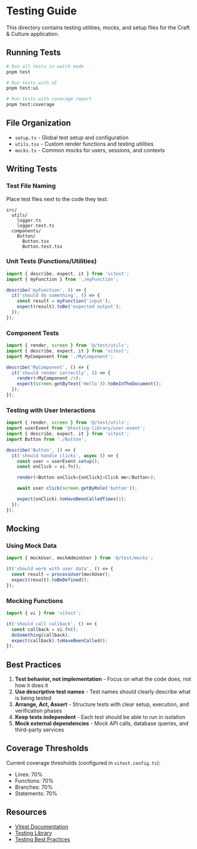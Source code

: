 # Testing Guide

This directory contains testing utilities, mocks, and setup files for the Craft & Culture application.

## Running Tests

```bash
# Run all tests in watch mode
pnpm test

# Run tests with UI
pnpm test:ui

# Run tests with coverage report
pnpm test:coverage
```

## File Organization

- `setup.ts` - Global test setup and configuration
- `utils.tsx` - Custom render functions and testing utilities
- `mocks.ts` - Common mocks for users, sessions, and contexts

## Writing Tests

### Test File Naming

Place test files next to the code they test:

```
src/
  utils/
    logger.ts
    logger.test.ts
  components/
    Button/
      Button.tsx
      Button.test.tsx
```

### Unit Tests (Functions/Utilities)

```typescript
import { describe, expect, it } from 'vitest';
import { myFunction } from './myFunction';

describe('myFunction', () => {
  it('should do something', () => {
    const result = myFunction('input');
    expect(result).toBe('expected output');
  });
});
```

### Component Tests

```typescript
import { render, screen } from '@/test/utils';
import { describe, expect, it } from 'vitest';
import MyComponent from './MyComponent';

describe('MyComponent', () => {
  it('should render correctly', () => {
    render(<MyComponent />);
    expect(screen.getByText('Hello')).toBeInTheDocument();
  });
});
```

### Testing with User Interactions

```typescript
import { render, screen } from '@/test/utils';
import userEvent from '@testing-library/user-event';
import { describe, expect, it } from 'vitest';
import Button from './Button';

describe('Button', () => {
  it('should handle clicks', async () => {
    const user = userEvent.setup();
    const onClick = vi.fn();

    render(<Button onClick={onClick}>Click me</Button>);

    await user.click(screen.getByRole('button'));

    expect(onClick).toHaveBeenCalledTimes(1);
  });
});
```

## Mocking

### Using Mock Data

```typescript
import { mockUser, mockAdminUser } from '@/test/mocks';

it('should work with user data', () => {
  const result = processUser(mockUser);
  expect(result).toBeDefined();
});
```

### Mocking Functions

```typescript
import { vi } from 'vitest';

it('should call callback', () => {
  const callback = vi.fn();
  doSomething(callback);
  expect(callback).toHaveBeenCalled();
});
```

## Best Practices

1. **Test behavior, not implementation** - Focus on what the code does, not how it does it
2. **Use descriptive test names** - Test names should clearly describe what is being tested
3. **Arrange, Act, Assert** - Structure tests with clear setup, execution, and verification phases
4. **Keep tests independent** - Each test should be able to run in isolation
5. **Mock external dependencies** - Mock API calls, database queries, and third-party services

## Coverage Thresholds

Current coverage thresholds (configured in `vitest.config.ts`):
- Lines: 70%
- Functions: 70%
- Branches: 70%
- Statements: 70%

## Resources

- [Vitest Documentation](https://vitest.dev/)
- [Testing Library](https://testing-library.com/docs/react-testing-library/intro)
- [Testing Best Practices](https://kentcdodds.com/blog/common-mistakes-with-react-testing-library)
